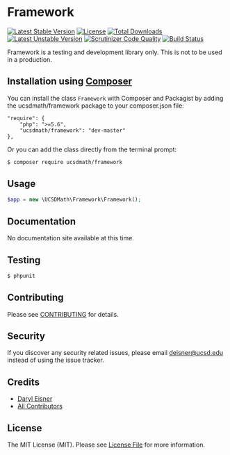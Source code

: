 # Framework

[![Latest Stable Version](https://poser.pugx.org/ucsdmath/Framework/v/stable)](https://packagist.org/packages/ucsdmath/Framework)
[![License](https://poser.pugx.org/ucsdmath/Framework/license)](https://packagist.org/packages/ucsdmath/Framework)
[![Total Downloads](https://poser.pugx.org/ucsdmath/Framework/downloads)](https://packagist.org/packages/ucsdmath/Framework)
[![Latest Unstable Version](https://poser.pugx.org/ucsdmath/Framework/v/unstable)](https://packagist.org/packages/ucsdmath/Framework)
[![Scrutinizer Code Quality](https://scrutinizer-ci.com/g/ucsdmath/Framework/badges/quality-score.png?b=master)](https://scrutinizer-ci.com/g/ucsdmath/Framework/?branch=master)
[![Build Status](https://scrutinizer-ci.com/g/ucsdmath/Framework/badges/build.png?b=master)](https://scrutinizer-ci.com/g/ucsdmath/Framework/code-structure/master)

Framework is a testing and development library only. This is not to be used in a production.

## Installation using [Composer](http://getcomposer.org/)
You can install the class ```Framework``` with Composer and Packagist by
adding the ucsdmath/framework package to your composer.json file:

```
"require": {
    "php": ">=5.6",
    "ucsdmath/framework": "dev-master"
},
```
Or you can add the class directly from the terminal prompt:

```bash
$ composer require ucsdmath/framework
```

## Usage

``` php
$app = new \UCSDMath\Framework\Framework();
```

## Documentation

No documentation site available at this time.
<!-- [Check out the documentation](http://math.ucsd.edu/~deisner/documentation/Framework/) -->

## Testing

``` bash
$ phpunit
```

## Contributing

Please see [CONTRIBUTING](CONTRIBUTING.md) for details.

## Security

If you discover any security related issues, please email deisner@ucsd.edu instead of using the issue tracker.

## Credits

- [Daryl Eisner](https://github.com/UCSDMath)
- [All Contributors](../../contributors)

## License

The MIT License (MIT). Please see [License File](LICENSE) for more information.
